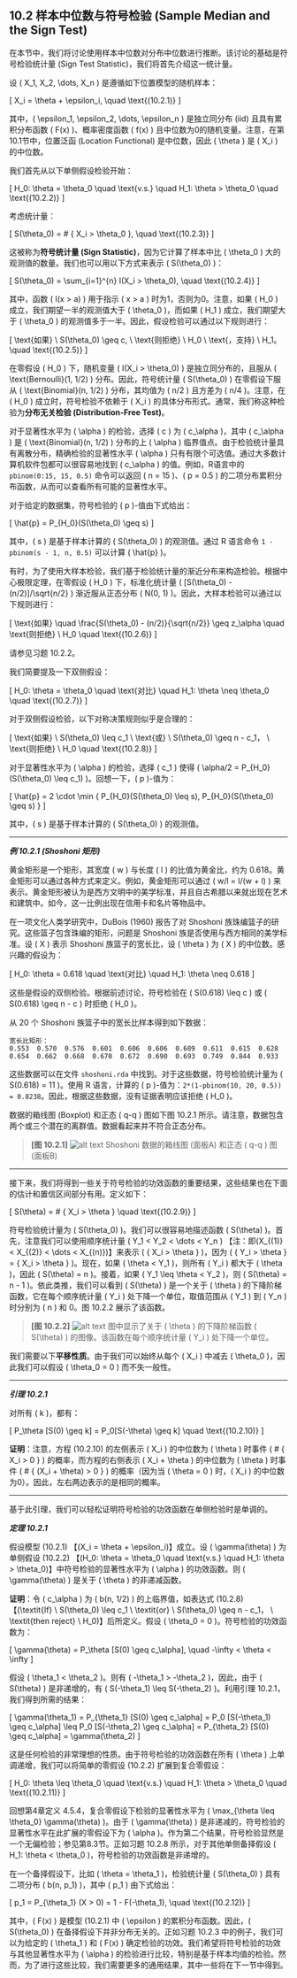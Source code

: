 ## 10.2 样本中位数与符号检验 (Sample Median and the Sign Test)

在本节中，我们将讨论使用样本中位数对分布中位数进行推断。该讨论的基础是符号检验统计量 (Sign Test Statistic)，我们将首先介绍这一统计量。

设 \( X_1, X_2, \dots, X_n \) 是遵循如下位置模型的随机样本：

\[
X_i = \theta + \epsilon_i, \quad \text{(10.2.1)}
\]

其中，\( \epsilon_1, \epsilon_2, \dots, \epsilon_n \) 是独立同分布 (iid) 且具有累积分布函数 \( F(x) \)、概率密度函数 \( f(x) \) 且中位数为0的随机变量。注意，在第10.1节中，位置泛函 (Location Functional) 是中位数，因此 \( \theta \) 是 \( X_i \) 的中位数。

我们首先从以下单侧假设检验开始：

\[
H_0: \theta = \theta_0 \quad \text{v.s.} \quad H_1: \theta > \theta_0 \quad \text{(10.2.2)}
\]

考虑统计量：

\[
S(\theta_0) = \# \{ X_i > \theta_0 \}, \quad \text{(10.2.3)}
\]

这被称为**符号统计量 (Sign Statistic)**，因为它计算了样本中比 \( \theta_0 \) 大的观测值的数量。我们也可以用以下方式来表示 \( S(\theta_0) \)：

\[
S(\theta_0) = \sum_{i=1}^{n} I(X_i > \theta_0), \quad \text{(10.2.4)}
\]

其中，函数 \( I(x > a) \) 用于指示 \( x > a \) 时为1，否则为0。注意，如果 \( H_0 \) 成立，我们期望一半的观测值大于 \( \theta_0 \)，而如果 \( H_1 \) 成立，我们期望大于 \( \theta_0 \) 的观测值多于一半。因此，假设检验可以通过以下规则进行：

\[
\text{如果} \ S(\theta_0) \geq c, \ \text{则拒绝} \ H_0 \ \text{，支持} \ H_1。 \quad \text{(10.2.5)}
\]

在零假设 \( H_0 \) 下，随机变量 \( I(X_i > \theta_0) \) 是独立同分布的，且服从 \( \text{Bernoulli}(1, 1/2) \) 分布。因此，符号统计量 \( S(\theta_0) \) 在零假设下服从 \( \text{Binomial}(n, 1/2) \) 分布，其均值为 \( n/2 \) 且方差为 \( n/4 \)。注意，在 \( H_0 \) 成立时，符号检验不依赖于 \( X_i \) 的具体分布形式。通常，我们称这种检验为**分布无关检验 (Distribution-Free Test)**。

对于显著性水平为 \( \alpha \) 的检验，选择 \( c \) 为 \( c_\alpha \)，其中 \( c_\alpha \) 是 \( \text{Binomial}(n, 1/2) \) 分布的上 \( \alpha \) 临界值点。由于检验统计量具有离散分布，精确检验的显著性水平 \( \alpha \) 只有有限个可选值。通过大多数计算机软件包都可以很容易地找到 \( c_\alpha \) 的值。例如，R语言中的 `pbinom(0:15, 15, 0.5)` 命令可以返回 \( n = 15 \)、\( p = 0.5 \) 的二项分布累积分布函数，从而可以查看所有可能的显著性水平。

对于给定的数据集，符号检验的 \( p \)-值由下式给出：

\[
\hat{p} = P_{H_0}(S(\theta_0) \geq s)
\]

其中，\( s \) 是基于样本计算的 \( S(\theta_0) \) 的观测值。通过 R 语言命令 `1 - pbinom(s - 1, n, 0.5)` 可以计算 \( \hat{p} \)。

有时，为了使用大样本检验，我们基于检验统计量的渐近分布来构造检验。根据中心极限定理，在零假设 \( H_0 \) 下，标准化统计量 \( [S(\theta_0) - (n/2)]/\sqrt{n/2} \) 渐近服从正态分布 \( N(0, 1) \)。因此，大样本检验可以通过以下规则进行：

\[
\text{如果} \quad \frac{S(\theta_0) - (n/2)}{\sqrt{n/2}} \geq z_\alpha \quad \text{则拒绝} \ H_0 \quad \text{(10.2.6)}
\]

请参见习题 10.2.2。

我们简要提及一下双侧假设：

\[
H_0: \theta = \theta_0 \quad \text{对比} \quad H_1: \theta \neq \theta_0 \quad \text{(10.2.7)}
\]

对于双侧假设检验，以下对称决策规则似乎是合理的：

\[
\text{如果} \ S(\theta_0) \leq c_1 \ \text{或} \ S(\theta_0) \geq n - c_1， \ \text{则拒绝} \ H_0 \quad \text{(10.2.8)}
\]

对于显著性水平为 \( \alpha \) 的检验，选择 \( c_1 \) 使得 \( \alpha/2 = P_{H_0}(S(\theta_0) \leq c_1) \)。回想一下，\( p \)-值为：

\[
\hat{p} = 2 \cdot \min \{ P_{H_0}(S(\theta_0) \leq s), P_{H_0}(S(\theta_0) \geq s) \}
\]

其中，\( s \) 是基于样本计算的 \( S(\theta_0) \) 的观测值。


---

***例 10.2.1 (Shoshoni 矩形)***

黄金矩形是一个矩形，其宽度 \( w \) 与长度 \( l \) 的比值为黄金比，约为 0.618。黄金矩形可以通过各种方式来定义。例如，黄金矩形可以通过 \( w/l = l/(w + l) \) 来表示。黄金矩形被认为是西方文明中的美学标准，并且自古希腊以来就出现在艺术和建筑中。如今，这一比例出现在信用卡和名片等物品中。

在一项文化人类学研究中，DuBois (1960) 报告了对 Shoshoni 族珠编篮子的研究。这些篮子包含珠编的矩形，问题是 Shoshoni 族是否使用与西方相同的美学标准。设 \( X \) 表示 Shoshoni 族篮子的宽长比，设 \( \theta \) 为 \( X \) 的中位数。感兴趣的假设为：

\[
H_0: \theta = 0.618 \quad \text{对比} \quad H_1: \theta \neq 0.618
\]

这些是假设的双侧检验。根据前述讨论，符号检验在 \( S(0.618) \leq c \) 或 \( S(0.618) \geq n - c \) 时拒绝 \( H_0 \)。

从 20 个 Shoshoni 族篮子中的宽长比样本得到如下数据：

```
宽长比矩形：
0.553  0.570  0.576  0.601  0.606  0.606  0.609  0.611  0.615  0.628
0.654  0.662  0.668  0.670  0.672  0.690  0.693  0.749  0.844  0.933
```

这些数据可以在文件 `shoshoni.rda` 中找到。对于这些数据，符号检验统计量为 \( S(0.618) = 11 \)。使用 R 语言，计算的 \( p \)-值为：`2*(1-pbinom(10, 20, 0.5)) = 0.8238`。因此，根据这些数据，没有证据表明应该拒绝 \( H_0 \)。

数据的箱线图 (Boxplot) 和正态 \( q-q \) 图如下图 10.2.1 所示。请注意，数据包含两个或三个潜在的离群值。数据看起来并不符合正态分布。

> **[图 10.2.1]**
> ![alt text](image/10.2样本中位数与符号检验/image.png)
> Shoshoni 数据的箱线图 (面板A) 和正态 \( q-q \) 图 (面板B)



---

接下来，我们将得到一些关于符号检验的功效函数的重要结果，这些结果也在下面的估计和置信区间部分有用。定义如下：

\[
S(\theta) = \# \{ X_i > \theta \} \quad \text{(10.2.9)}
\]

符号检验统计量为 \( S(\theta_0) \)。我们可以很容易地描述函数 \( S(\theta) \)。首先，注意我们可以使用顺序统计量 \( Y_1 < Y_2 < \dots < Y_n \) 【注：即\(X_{(1)} < X_{(2)} < \dots < X_{(n)}\)】来表示 \( \{ X_i > \theta \} \)，因为 \( \{ Y_i > \theta \} = \{ X_i > \theta \} \)。现在，如果 \( \theta < Y_1 \)，则所有 \( Y_i \) 都大于 \( \theta \)，因此 \( S(\theta) = n \)。接着，如果 \( Y_1 \leq \theta < Y_2 \)，则 \( S(\theta) = n - 1 \)。依此类推，我们可以看到 \( S(\theta) \) 是一个关于 \( \theta \) 的下降阶梯函数，它在每个顺序统计量 \( Y_i \) 处下降一个单位，取值范围从 \( Y_1 \) 到 \( Y_n \) 时分别为 \( n \) 和 0。图 10.2.2 展示了该函数。

> **[图 10.2.2]**
>![alt text](image/10.2样本中位数与符号检验/image-3.png)
> 图中显示了关于 \( \theta \) 的下降阶梯函数 \( S(\theta) \) 的图像。该函数在每个顺序统计量 \( Y_i \) 处下降一个单位。

我们需要以下**平移性质**。由于我们可以始终从每个 \( X_i \) 中减去 \( \theta_0 \)，因此我们可以假设 \( \theta_0 = 0 \) 而不失一般性。

---

***引理 10.2.1***

对所有 \( k \)，都有：

\[
P_\theta [S(0) \geq k] = P_0[S(-\theta) \geq k] \quad \text{(10.2.10)}
\]

**证明**：注意，方程 (10.2.10) 的左侧表示 \( X_i \) 的中位数为 \( \theta \) 时事件 \( \# \{ X_i > 0 \} \) 的概率，而方程的右侧表示 \( X_i + \theta \) 的中位数为 \( \theta \) 时事件 \( \# \{ (X_i + \theta) > 0 \} \) 的概率（因为当 \( \theta = 0 \) 时，\( X_i \) 的中位数为0）。因此，左右两边表示的是相同的概率。




---

基于此引理，我们可以轻松证明符号检验的功效函数在单侧检验时是单调的。

***定理 10.2.1***

假设模型 (10.2.1) 【\(X_i = \theta + \epsilon_i\)】成立。设 \( \gamma(\theta) \) 为单侧假设 (10.2.2) 【\(H_0: \theta = \theta_0 \quad \text{v.s.} \quad H_1: \theta > \theta_0\)】中符号检验的显著性水平为 \( \alpha \) 的功效函数。则 \( \gamma(\theta) \) 是关于 \( \theta \) 的非递减函数。

**证明**：令 \( c_\alpha \) 为 \( b(n, 1/2) \) 的上临界值，如表达式 (10.2.8) 【\(\textit{If} \ S(\theta_0) \leq c_1 \ \textit{or} \ S(\theta_0) \geq n - c_1， \ \textit{then reject} \ H_0\)】后所定义。假设 \( \theta_0 = 0 \)。符号检验的功效函数为：

\[
\gamma(\theta) = P_\theta [S(0) \geq c_\alpha], \quad -\infty < \theta < \infty
\]

假设 \( \theta_1 < \theta_2 \)。则有 \( -\theta_1 > -\theta_2 \)，因此，由于 \( S(\theta) \) 是非递增的，有 \( S(-\theta_1) \leq S(-\theta_2) \)。利用引理 10.2.1，我们得到所需的结果：

\[
\gamma(\theta_1) = P_{\theta_1} [S(0) \geq c_\alpha] = P_0 [S(-\theta_1) \geq c_\alpha] \leq P_0 [S(-\theta_2) \geq c_\alpha] = P_{\theta_2} [S(0) \geq c_\alpha] = \gamma(\theta_2)
\]

这是任何检验的非常理想的性质。由于符号检验的功效函数在所有 \( \theta \) 上单调递增，我们可以将简单的零假设 (10.2.2) 扩展到复合零假设：

\[
H_0: \theta \leq \theta_0 \quad \text{v.s.} \quad H_1: \theta > \theta_0 \quad \text{(10.2.11)}
\]

回想第4章定义 4.5.4，复合零假设下检验的显著性水平为 \( \max_{\theta \leq \theta_0} \gamma(\theta) \)。由于 \( \gamma(\theta) \) 是非递减的，符号检验的显著性水平在此扩展的零假设下为 \( \alpha \)。作为第二个结果，符号检验显然是一个无偏检验；参见第8.3节。正如习题 10.2.8 所示，对于其他单侧备择假设 \( H_1: \theta < \theta_0 \)，符号检验的功效函数是非递增的。

在一个备择假设下，比如 \( \theta = \theta_1 \)，检验统计量 \( S(\theta_0) \) 具有二项分布 \( b(n, p_1) \)，其中 \( p_1 \) 由下式给出：

\[
p_1 = P_{\theta_1} (X > 0) = 1 - F(-\theta_1), \quad \text{(10.2.12)}
\]

其中，\( F(x) \) 是模型 (10.2.1) 中 \( \epsilon \) 的累积分布函数。因此，\( S(\theta_0) \) 在备择假设下并非分布无关的。正如习题 10.2.3 中的例子，我们可以为给定的 \( \theta_1 \) 和 \( F(x) \) 确定检验的功效。我们希望将符号检验的功效与其他显著性水平为 \( \alpha \) 的检验进行比较，特别是基于样本均值的检验。然而，为了进行这些比较，我们需要更多的通用结果，其中一些将在下一节中得到。


